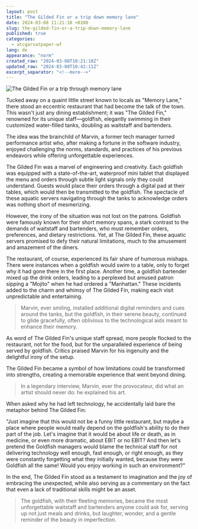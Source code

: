 ```yaml
---
layout: post
title: "The Gilded Fin or a trip down memory lane"
date: 2024-03-08 11:21:18 +0100
slug: the-gilded-fin-or-a-trip-down-memory-lane
published: true
categories:
  - atcgarsatpaper-wf
lang: de
appearance: "norm"
created_raw: "2024-03-08T10:21:18Z"
updated_raw: "2024-03-08T10:42:11Z"
excerpt_separator: "<!--more-->"
---
```

![The Gilded Fin or a trip through memory lane](https://pxscdn.com/public/m/_v2/607467830790472239/062ac74bd-fb82c6/93gys0MR79PM/ErB3EOqcm6jxsyOmaTEiMaABJCKbBQRGUcrIbbc8.jpg)

Tucked away on a quaint little street known to locals as "Memory Lane," there stood an eccentric restaurant that had become the talk of the town. This wasn't just any dining establishment; it was "The Gilded Fin," renowned for its unique staff—goldfish, elegantly swimming in their customized water-filled tanks, doubling as waitstaff and bartenders.

The idea was the brainchild of Marvin, a former tech manager turned performance artist who, after making a fortune in the software industry, enjoyed challenging the norms, standards, and practices of his previous endeavors while offering unforgettable experiences.

The Gilded Fin was a marvel of engineering and creativity. Each goldfish was equipped with a state-of-the-art, waterproof mini tablet that displayed the menu and orders through subtle light signals only they could understand. Guests would place their orders through a digital pad at their tables, which would then be transmitted to the goldfish. The spectacle of these aquatic servers navigating through the tanks to acknowledge orders was nothing short of mesmerizing.

However, the irony of the situation was not lost on the patrons. Goldfish were famously known for their short memory spans, a stark contrast to the demands of waitstaff and bartenders, who must remember orders, preferences, and dietary restrictions. Yet, at The Gilded Fin, these aquatic servers promised to defy their natural limitations, much to the amusement and amazement of the diners.

The restaurant, of course, experienced its fair share of humorous mishaps. There were instances when a goldfish would swim to a table, only to forget why it had gone there in the first place. Another time, a goldfish bartender mixed up the drink orders, leading to a perplexed but amused patron sipping a "Mojito" when he had ordered a "Manhattan." These incidents added to the charm and whimsy of The Gilded Fin, making each visit unpredictable and entertaining.

> Marvin, ever smiling, installed additional digital reminders and cues around the tanks, but the goldfish, in their serene beauty, continued to glide gracefully, often oblivious to the technological aids meant to enhance their memory.

As word of The Gilded Fin's unique staff spread, more people flocked to the restaurant, not for the food, but for the unparalleled experience of being served by goldfish. Critics praised Marvin for his ingenuity and the delightful irony of the setup. 

The Gilded Fin became a symbol of how limitations could be transformed into strengths, creating a memorable experience that went beyond dining.

> In a legendary interview, Marvin, ever the provocateur, did what an artist should never do: he explained his art. 

When asked why he had left technology, he accidentally laid bare the metaphor behind The Gilded Fin:

"Just imagine that this would not be a funny little restaurant, but maybe a place where people would really depend on the goldfish's ability to do their part of the job. Let's imagine that it would be about life or death, as in medicine, or even more dramatic, about EBIT or no EBIT? And then let's pretend the Goldfish managers would blame the technical staff for not delivering technology well enough, fast enough, or right enough, as they were constantly forgetting what they initially wanted, because they were Goldfish all the same! Would you enjoy working in such an environment?"

In the end, The Gilded Fin stood as a testament to imagination and the joy of embracing the unexpected, while also serving as a commentary on the fact that even a lack of traditional skills might be an asset. 

>The goldfish, with their fleeting memories, became the most unforgettable waitstaff and bartenders anyone could ask for, serving up not just meals and drinks, but laughter, wonder, and a gentle reminder of the beauty in imperfection.
